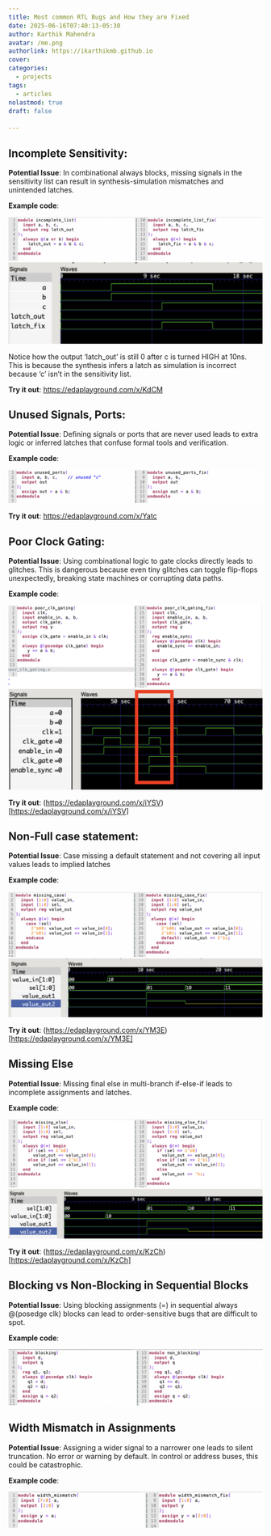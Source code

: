 ```yaml
---
title: Most common RTL Bugs and How they are Fixed
date: 2025-06-16T07:40:13-05:30
author: Karthik Mahendra
avatar: /me.png
authorlink: https://ikarthikmb.github.io
cover: 
categories:
  - projects
tags:
  - articles
nolastmod: true
draft: false

---
```


## Incomplete Sensitivity:

**Potential Issue**: In combinational always blocks, missing signals in the sensitivity list can result in synthesis-simulation mismatches and unintended latches.

**Example code**: 

![example](/static/posts/common_rtl_bugs/image5.png)
![waveform](/static/posts/common_rtl_bugs/image8.png)

Notice how the output ‘latch_out’ is still 0 after c is turned HIGH at 10ns. This is because the synthesis infers a latch as simulation is incorrect because ‘c’ isn’t in the sensitivity list. 

**Try it out**: https://edaplayground.com/x/KdCM


## Unused Signals, Ports:

**Potential Issue**: Defining signals or ports that are never used leads to extra logic or inferred latches that confuse formal tools and verification. 

**Example code**:

![example](/static/posts/common_rtl_bugs/image11.png)

**Try it out**: https://edaplayground.com/x/Yatc


## Poor Clock Gating:

**Potential Issue**: Using combinational logic to gate clocks directly leads to glitches. This is dangerous because even tiny glitches can toggle flip-flops unexpectedly, breaking state machines or corrupting data paths.

**Example code**:

![Example](/static/posts/common_rtl_bugs/image1.png)
![waveform](/static/posts/common_rtl_bugs/image4.png)


**Try it out**: (https://edaplayground.com/x/iYSV)[https://edaplayground.com/x/iYSV]


## Non-Full case statement:

**Potential Issue**: Case missing a default statement and not covering all input values leads to implied latches

**Example code**:

![example](/static/posts/common_rtl_bugs/image7.png)
![waveform](/static/posts/common_rtl_bugs/image6.png)


**Try it out**: (https://edaplayground.com/x/YM3E)[https://edaplayground.com/x/YM3E]



## Missing Else

**Potential Issue**: Missing final else in multi-branch if-else-if leads to incomplete assignments and latches.

**Example code**:

![example code](/static/posts/common_rtl_bugs/image9.png)
![waveform](/static/posts/common_rtl_bugs/image10.png)


**Try it out**: (https://edaplayground.com/x/KzCh)[https://edaplayground.com/x/KzCh]



## Blocking vs Non‑Blocking in Sequential Blocks

**Potential Issue**: Using blocking assignments (=) in sequential always @(posedge clk) blocks can lead to order-sensitive bugs that are difficult to spot.

**Example code**:

![example code](/static/posts/common_rtl_bugs/image3.png)


## Width Mismatch in Assignments

**Potential Issue**: Assigning a wider signal to a narrower one leads to silent truncation. No error or warning by default. In control or address buses, this could be catastrophic.


**Example code**: 

![example code](/static/posts/common_rtl_bugs/image2.png)

